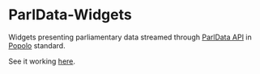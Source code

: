# ParlData-Widgets

Widgets presenting parliamentary data streamed through [ParlData API](https://github.com/KohoVolit/api.parldata.eu) in [Popolo](http://www.popoloproject.com/) standard.

See it working [here](http://epforgpl.github.io/ParlData-Widgets/).
